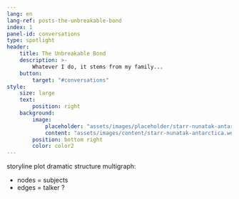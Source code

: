 ```yaml
---
lang: en
lang-ref: posts-the-unbreakable-bond 
index: 1
panel-id: conversations
type: spotlight
header:
    title: The Unbreakable Bond
    description: >-
        Whatever I do, it stems from my family...
    button:
        target: "#conversations"
style:
    size: large
    text:
        position: right
    background:
        image:
            placeholder: "assets/images/placeholder/starr-nunatak-antarctica.webp"
            content: "assets/images/content/starr-nunatak-antarctica.webp"
        position: bottom right
        color: color2
---
```

storyline plot dramatic structure
multigraph:
- nodes = subjects
- edges = talker
?
